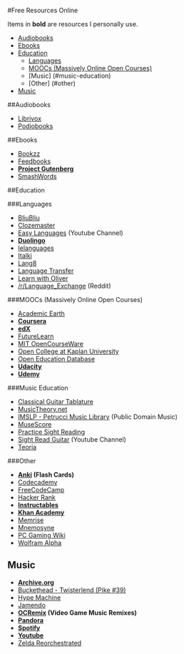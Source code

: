 #Free Resources Online

Items in **bold** are resources I personally use.

- [Audiobooks](#audiobooks)
- [Ebooks](#ebooks)
- [Education](#education)
	- [Languages](#languages)
	- [MOOCs (Massively Online Open Courses)](#moocs-massively-online-open-courses)
	- [Music] (#music-education)
	- [Other] (#other)
- [Music](#music)

##Audiobooks
- [Librivox](https://librivox.org/)
- [Podiobooks](http://podiobooks.com/)

##Ebooks
- [Bookzz](http://bookzz.org/)
- [Feedbooks](http://www.feedbooks.com/)
- **[Project Gutenberg](http://www.gutenberg.org/)**
- [SmashWords](https://www.smashwords.com/books/category/1/newest/0/free/any)

##Education

###Languages
- [BliuBliu](https://bliubliu.com/)
- [Clozemaster](https://www.clozemaster.com/)
- [Easy Languages](https://www.youtube.com/user/magauchsein) (Youtube Channel)
- **[Duolingo](https://www.duolingo.com/)**
- [Ielanguages](http://ielanguages.com/)
- [Italki](http://italki.com/)
- [Lang8](http://www.lang-8.com/)
- [Language Transfer](http://www.languagetransfer.org/)
- [Learn with Oliver](https://www.learnwitholiver.com/)
- [/r/Language_Exchange](https://www.reddit.com/r/Language_Exchange) (Reddit)

###MOOCs (Massively Online Open Courses)

- [Academic Earth](http://academicearth.org/online-college-courses/)
- **[Coursera](https://coursera.org/)**
- **[edX](https://edx.org/)**
- [FutureLearn](https://futurelearn.com/)
- [MIT OpenCourseWare](http://ocw.mit.edu/index.htm)
- [Open College at Kaplan University](https://opencollege.kaplan.com/)
- [Open Education Database](http://oedb.org/open/)
- **[Udacity](https://udacity.com)**
- **[Udemy](https://www.udemy.com/)**

###Music Education
- [Classical Guitar Tablature](http://www.classtab.org/)
- [MusicTheory.net](http://www.musictheory.net/)
- [IMSLP - Petrucci Music Library](http://imslp.org/) (Public Domain Music)
- [MuseScore](http://musescore.org/)
- [Practice Sight Reading](https://www.practicesightreading.com/)
- [Sight Read Guitar](https://www.youtube.com/user/readguitar) (Youtube Channel)
- [Teoria](https://www.teoria.com/)

###Other
- **[Anki](http://ankisrs.net/) (Flash Cards)**
- [Codecademy](http://www.codecademy.com/)
- [FreeCodeCamp](https://www.freecodecamp.com/)
- [Hacker Rank](https://www.hackerrank.com/)
- **[Instructables](http://www.instructables.com/)**
- **[Khan Academy](https://www.khanacademy.org/)**
- [Memrise](http://memrise.com/)
- [Mnemosyne](http://mnemosyne-proj.org/)
- [PC Gaming Wiki](http://pcgamingwiki.com/)
- [Wolfram Alpha](http://www.wolframalpha.com/)

## Music
- **[Archive.org](https://archive.org/details/audio)**
- [Buckethead - Twisterlend (Pike #39) ](http://music.bucketheadpikes.com/album/twisterlend)
- [Hype Machine](http://hypem.com/)
- [Jamendo](https://www.jamendo.com/)
- **[OCRemix](http://ocremix.org/) (Video Game Music Remixes)**
- **[Pandora](http://pandora.com)**
- **[Spotify](http://spotify.com)**
- **[Youtube](https://youtube.com/)**
- [Zelda Reorchestrated](http://www.zreomirror.com/)